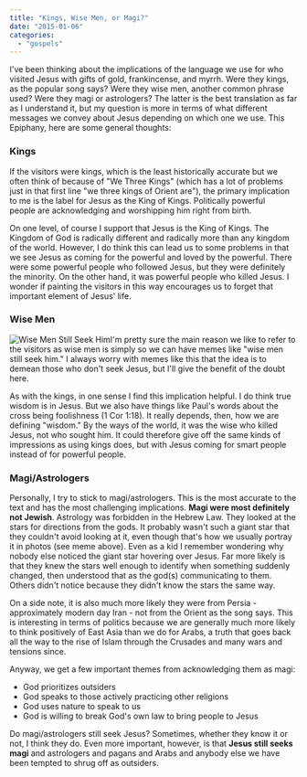 ```yaml
---
title: "Kings, Wise Men, or Magi?"
date: "2015-01-06"
categories: 
  - "gospels"
---
```


I've been thinking about the implications of the language we use for who visited Jesus with gifts of gold, frankincense, and myrrh. Were they kings, as the popular song says? Were they wise men, another common phrase used? Were they magi or astrologers? The latter is the best translation as far as I understand it, but my question is more in terms of what different messages we convey about Jesus depending on which one we use. This Epiphany, here are some general thoughts:

### Kings

If the visitors were kings, which is the least historically accurate but we often think of because of "We Three Kings" (which has a lot of problems just in that first line "we three kings of Orient are"), the primary implication to me is the label for Jesus as the King of Kings. Politically powerful people are acknowledging and worshipping him right from birth.

On one level, of course I support that Jesus is the King of Kings. The Kingdom of God is radically different and radically more than any kingdom of the world. However, I do think this can lead us to some problems in that we see Jesus as coming for the powerful and loved by the powerful. There were some powerful people who followed Jesus, but they were definitely the minority. On the other hand, it was powerful people who killed Jesus. I wonder if painting the visitors in this way encourages us to forget that important element of Jesus' life.

### Wise Men

![Wise Men Still Seek Him](images/Wise-Men-Still-Seek-Him-300x243.jpg)I'm pretty sure the main reason we like to refer to the visitors as wise men is simply so we can have memes like "wise men still seek him." I always worry with memes like this that the idea is to demean those who don't seek Jesus, but I'll give the benefit of the doubt here.

As with the kings, in one sense I find this implication helpful. I do think true wisdom is in Jesus. But we also have things like Paul's words about the cross being foolishness (1 Cor 1:18). It really depends, then, how we are defining "wisdom." By the ways of the world, it was the wise who killed Jesus, not who sought him. It could therefore give off the same kinds of impressions as using kings does, but with Jesus coming for smart people instead of for powerful people.

### Magi/Astrologers

Personally, I try to stick to magi/astrologers. This is the most accurate to the text and has the most challenging implications. **Magi were most definitely not Jewish**. Astrology was forbidden in the Hebrew Law. They looked at the stars for directions from the gods. It probably wasn't such a giant star that they couldn't avoid looking at it, even though that's how we usually portray it in photos (see meme above). Even as a kid I remember wondering why nobody else noticed the giant star hovering over Jesus. Far more likely is that they knew the stars well enough to identify when something suddenly changed, then understood that as the god(s) communicating to them. Others didn't notice because they didn't know the stars the same way.

On a side note, it is also much more likely they were from Persia - approximately modern day Iran - not from the Orient as the song says. This is interesting in terms of politics because we are generally much more likely to think positively of East Asia than we do for Arabs, a truth that goes back all the way to the rise of Islam through the Crusades and many wars and tensions since.

Anyway, we get a few important themes from acknowledging them as magi:

- God prioritizes outsiders
- God speaks to those actively practicing other religions
- God uses nature to speak to us
- God is willing to break God's own law to bring people to Jesus

Do magi/astrologers still seek Jesus? Sometimes, whether they know it or not, I think they do. Even more important, however, is that **Jesus still seeks magi** and astrologers and pagans and Arabs and anybody else we have been tempted to shrug off as outsiders.
